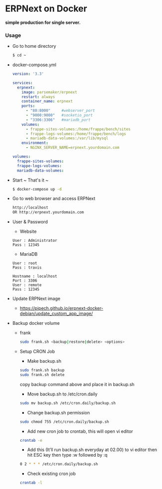 # ERPNext on Docker

**simple production for single server.**

### Usage

- Go to home directory
    ```bash
    $ cd ~
    ```

- docker-compose.yml
    ```yaml
    version: '3.3'
    
    services:
      erpnext:
        image: parsemaker/erpnext
        restart: always
        container_name: erpnext
        ports:
          - "80:8000"     #webserver_port
          - "9000:9000"   #socketio_port
          - "3306:3306"   #mariadb_port
        volumes:
          - frappe-sites-volumes:/home/frappe/bench/sites
          - frappe-logs-volumes:/home/frappe/bench/logs
          - mariadb-data-volumes:/var/lib/mysql
        environment:
          - NGINX_SERVER_NAME=erpnext.yourdomain.com
    
    volumes:
      frappe-sites-volumes:
      frappe-logs-volumes:
      mariadb-data-volumes:
    ```

- Start ~ That's it ~
    ```bash
    $ docker-compose up -d
    ```

- Go to web browser and access ERPNext
    ```bash
    http://localhost
    OR http://erpnext.yourdomain.com
    ```


- User & Password
    - Website
    ```
    User : Administrator
    Pass : 12345
    ```
    - MariaDB
    ```
    User : root
    Pass : travis
    ```
    ```
    Hostname : localhost
    Port : 3306
    User : remote
    Pass : 12345
    ```
    
- Update ERPNext image
    - https://pipech.github.io/erpnext-docker-debian/update_custom_app_image/
    
- Backup docker volume
    - frank
        ```bash
        sudo frank.sh <backup|restore|delete> <options>
        ```
        
    - Setup CRON Job
        - Make backup.sh
        ```bash
        sudo frank.sh backup
        sudo frank.sh delete
        ```
        copy backup command above and place it in backup.sh
        
        - Move backup.sh to /etc/cron.daily
        ```bash
        sudo mv backup.sh /etc/cron.daily/backup.sh
        ```
        
        - Change backup.sh permission
        ```bash
        sudo chmod 755 /etc/cron.daily/backup.sh
        ```
               
        - Add new cron job to crontab, this will open vi editor
        ```bash
        crontab -e
        ```
        
        - Add this (It’ll run backup.sh everyday at 02.00) to vi editor then hit ESC key then type :w followed by :q
        ```bash
        0 2 * * * /etc/cron.daily/backup.sh
        ```

        - Check existing cron job
        ```bash
        crontab -l
        ```
    